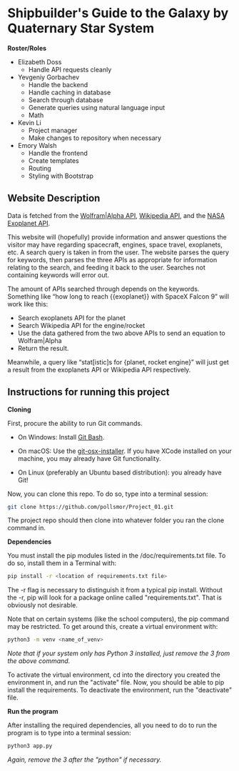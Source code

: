 # Shipbuilder's Guide to the Galaxy by Quaternary Star System

**Roster/Roles**
- Elizabeth Doss
  - Handle API requests cleanly
- Yevgeniy Gorbachev
  - Handle the backend
  - Handle caching in database
  - Search through database
  - Generate queries using natural language input
  - Math
- Kevin Li
  - Project manager
  - Make changes to repository when necessary
- Emory Walsh
  - Handle the frontend
  - Create templates
  - Routing
  - Styling with Bootstrap

## Website Description
Data is fetched from the [Wolfram|Alpha API](https://docs.google.com/document/d/1GLX_8-HKjzI7kHLleQikTbWZ0orXhYVnabveE6T6J8M), [Wikipedia API](https://docs.google.com/document/d/1KNf_h_Rysiftc88uZNZO4LMpAyQprUTSj-eg5CMz9a8), and the [NASA Exoplanet API](https://docs.google.com/document/d/1J5PAzkRvPBrzud4jhXBX3yZZtMhlTx1KmLQezlLszEk).

This website will (hopefully) provide information and answer questions the visitor may have regarding spacecraft, engines, space travel, exoplanets, etc. A search query is taken in from the user. The website parses the query for keywords, then parses the three APIs as appropriate for information relating to the search, and feeding it back to the user. Searches not containing keywords will error out. 

The amount of APIs searched through depends on the keywords.
Something like “how long to reach {{exoplanet}} with SpaceX Falcon 9” will work like this:
  - Search exoplanets API for the planet
  - Search Wikipedia API for the engine/rocket
  - Use the data gathered from the two above APIs to send an equation to Wolfram|Alpha
  - Return the result.
  
Meanwhile, a query like “stat[istic]s for {planet, rocket engine}” will just get a result from the exoplanets API or Wikipedia API respectively. 

## Instructions for running this project

**Cloning**

First, procure the ability to run Git commands. 

- On Windows: Install [Git Bash](https://github.com/git-for-windows/git/releases/download/v2.24.0.windows.2/Git-2.24.0.2-64-bit.exe).

- On macOS: Use the [git-osx-installer](https://sourceforge.net/projects/git-osx-installer/files/git-2.23.0-intel-universal-mavericks.dmg/download?use_mirror=autoselect). If you have XCode installed on your machine, you may already have Git functionality. 

- On Linux (preferably an Ubuntu based distribution): you already have Git! 

Now, you can clone this repo. To do so, type into a terminal session:
```bash
git clone https://github.com/pollsmor/Project_01.git
```

The project repo should then clone into whatever folder you ran the clone command in. 

**Dependencies**

You must install the pip modules listed in the /doc/requirements.txt file. To do so, install them in a Terminal with:
```bash
pip install -r <location of requirements.txt file>
```

The -r flag is necessary to distinguish it from a typical pip install. Without the -r, pip will look for a package online called "requirements.txt". That is obviously not desirable. 

Note that on certain systems (like the school computers), the pip command may be restricted. To get around this, create a virtual environment with:
```bash
python3 -m venv <name_of_venv>
```
*Note that if your system only has Python 3 installed, just remove the 3 from the above command.*

To activate the virtual environment, cd into the directory you created the environment in, and run the "activate" file. Now, you should be able to pip install the requirements. To deactivate the environment, run the "deactivate" file.  

**Run the program**

After installing the required dependencies, all you need to do to run the program is to type into a terminal session: 
```bash
python3 app.py
```
*Again, remove the 3 after the "python" if necessary.*
